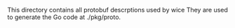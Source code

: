 This directory contains all protobuf descrptions used by wice
They are used to generate the Go code at ./pkg/proto.